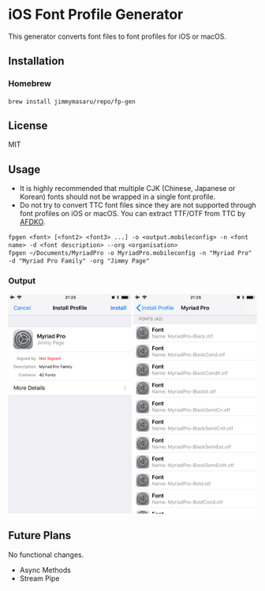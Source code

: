 # iOS Font Profile Generator
This generator converts font files to font profiles for iOS or macOS.

## Installation
### Homebrew
`brew install jimmymasaru/repo/fp-gen`

## License
MIT

## Usage
- It is highly recommended that multiple CJK (Chinese, Japanese or Korean) fonts should not be wrapped in a single font profile.
- Do not try to convert TTC font files since they are not supported through font profiles on iOS or macOS. You can extract TTF/OTF from TTC by [AFDKO](https://github.com/adobe-type-tools/afdko).
```
fpgen <font> [<font2> <font3> ...] -o <output.mobileconfig> -n <font name> -d <font description> --org <organisation>
fpgen ~/Documents/MyriadPro -o MyriadPro.mobileconfig -n "Myriad Pro" -d "Myriad Pro Family" -org "Jimmy Page"
```
### Output
<img src="img/screenshot1.png" width="250">
<img src="img/screenshot2.png" width="250">

## Future Plans
No functional changes.
- Async Methods
- Stream Pipe
